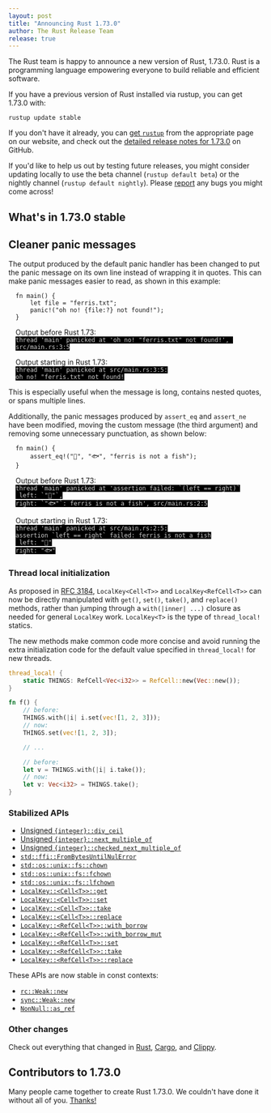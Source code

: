 ```yaml
---
layout: post
title: "Announcing Rust 1.73.0"
author: The Rust Release Team
release: true
---
```


The Rust team is happy to announce a new version of Rust, 1.73.0. Rust is a programming language empowering everyone to build reliable and efficient software.

If you have a previous version of Rust installed via rustup, you can get 1.73.0 with:

```console
rustup update stable
```

If you don't have it already, you can [get `rustup`](https://www.rust-lang.org/install.html) from the appropriate page on our website, and check out the [detailed release notes for 1.73.0](https://github.com/rust-lang/rust/releases/tag/1.73.0) on GitHub.

If you'd like to help us out by testing future releases, you might consider updating locally to use the beta channel (`rustup default beta`) or the nightly channel (`rustup default nightly`). Please [report](https://github.com/rust-lang/rust/issues/new/choose) any bugs you might come across!

## What's in 1.73.0 stable

## Cleaner panic messages

The output produced by the default panic handler has been changed
to put the panic message on its own line instead of wrapping it in quotes.
This can make panic messages easier to read, as shown in this example:

<div style="margin:1em"><pre><code>fn main() {
    let file = "ferris.txt";
    panic!("oh no! {file:?} not found!");
}</code></pre>
Output before Rust 1.73:
<pre style="margin-top:0"><code style="background:#000;color:#ccc" class="language-text">thread 'main' panicked at 'oh no! "ferris.txt" not found!', src/main.rs:3:5</code></pre>
Output starting in Rust 1.73:
<pre style="margin-top:0"><code style="background:#000;color:#ccc" class="language-text">thread 'main' panicked at src/main.rs:3:5:
oh no! "ferris.txt" not found!</code></pre></div>

This is especially useful when the message is long, contains nested quotes, or spans multiple lines.

Additionally, the panic messages produced by `assert_eq` and `assert_ne` have
been modified, moving the custom message (the third argument)
and removing some unnecessary punctuation, as shown below:

<div style="margin:1em"><pre><code>fn main() {
    assert_eq!("🦀", "🐟", "ferris is not a fish");
}</code></pre>
Output before Rust 1.73:
<pre style="margin-top:0"><code style="background:#000;color:#ccc" class="language-text">thread 'main' panicked at 'assertion failed: `(left == right)`
 left: `"🦀"`,
right: `"🐟"`: ferris is not a fish', src/main.rs:2:5</code></pre>
Output starting in Rust 1.73:
<pre style="margin-top:0"><code style="background:#000;color:#ccc" class="language-text">thread 'main' panicked at src/main.rs:2:5:
assertion `left == right` failed: ferris is not a fish
 left: "🦀"
right: "🐟"</code></pre></div>

### Thread local initialization

As proposed in [RFC 3184](https://github.com/rust-lang/rfcs/blob/master/text/3184-thread-local-cell-methods.md), `LocalKey<Cell<T>>` and `LocalKey<RefCell<T>>` can now be directly manipulated with `get()`, `set()`, `take()`, and `replace()` methods, rather than jumping through a `with(|inner| ...)` closure as needed for general `LocalKey` work. `LocalKey<T>` is the type of `thread_local!` statics.

The new methods make common code more concise and avoid running the extra initialization code for the default value specified in `thread_local!` for new threads.

```rust
thread_local! {
    static THINGS: RefCell<Vec<i32>> = RefCell::new(Vec::new());
}

fn f() {
    // before:
    THINGS.with(|i| i.set(vec![1, 2, 3]));
    // now:
    THINGS.set(vec![1, 2, 3]);

    // ...

    // before:
    let v = THINGS.with(|i| i.take());
    // now:
    let v: Vec<i32> = THINGS.take();
}
```

### Stabilized APIs

- [Unsigned `{integer}::div_ceil`](https://doc.rust-lang.org/stable/std/primitive.u32.html#method.div_ceil)
- [Unsigned `{integer}::next_multiple_of`](https://doc.rust-lang.org/stable/std/primitive.u32.html#method.next_multiple_of)
- [Unsigned `{integer}::checked_next_multiple_of`](https://doc.rust-lang.org/stable/std/primitive.u32.html#method.checked_next_multiple_of)
- [`std::ffi::FromBytesUntilNulError`](https://doc.rust-lang.org/stable/std/ffi/struct.FromBytesUntilNulError.html)
- [`std::os::unix::fs::chown`](https://doc.rust-lang.org/stable/std/os/unix/fs/fn.chown.html)
- [`std::os::unix::fs::fchown`](https://doc.rust-lang.org/stable/std/os/unix/fs/fn.fchown.html)
- [`std::os::unix::fs::lfchown`](https://doc.rust-lang.org/stable/std/os/unix/fs/fn.lchown.html)
- [`LocalKey::<Cell<T>>::get`](https://doc.rust-lang.org/stable/std/thread/struct.LocalKey.html#method.get)
- [`LocalKey::<Cell<T>>::set`](https://doc.rust-lang.org/stable/std/thread/struct.LocalKey.html#method.set)
- [`LocalKey::<Cell<T>>::take`](https://doc.rust-lang.org/stable/std/thread/struct.LocalKey.html#method.take)
- [`LocalKey::<Cell<T>>::replace`](https://doc.rust-lang.org/stable/std/thread/struct.LocalKey.html#method.replace)
- [`LocalKey::<RefCell<T>>::with_borrow`](https://doc.rust-lang.org/stable/std/thread/struct.LocalKey.html#method.with_borrow)
- [`LocalKey::<RefCell<T>>::with_borrow_mut`](https://doc.rust-lang.org/stable/std/thread/struct.LocalKey.html#method.with_borrow_mut)
- [`LocalKey::<RefCell<T>>::set`](https://doc.rust-lang.org/stable/std/thread/struct.LocalKey.html#method.set-1)
- [`LocalKey::<RefCell<T>>::take`](https://doc.rust-lang.org/stable/std/thread/struct.LocalKey.html#method.take-1)
- [`LocalKey::<RefCell<T>>::replace`](https://doc.rust-lang.org/stable/std/thread/struct.LocalKey.html#method.replace-1)

These APIs are now stable in const contexts:

- [`rc::Weak::new`](https://doc.rust-lang.org/stable/alloc/rc/struct.Weak.html#method.new)
- [`sync::Weak::new`](https://doc.rust-lang.org/stable/alloc/sync/struct.Weak.html#method.new)
- [`NonNull::as_ref`](https://doc.rust-lang.org/stable/core/ptr/struct.NonNull.html#method.as_ref)

### Other changes

Check out everything that changed in [Rust](https://github.com/rust-lang/rust/releases/tag/1.73.0), [Cargo](https://github.com/rust-lang/cargo/blob/master/CHANGELOG.md#cargo-173-2023-10-05), and [Clippy](https://github.com/rust-lang/rust-clippy/blob/master/CHANGELOG.md#rust-173).

## Contributors to 1.73.0

Many people came together to create Rust 1.73.0. We couldn't have done it without all of you. [Thanks!](https://thanks.rust-lang.org/rust/1.73.0/)
